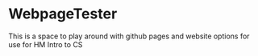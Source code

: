 # WebpageTester
This is a space to play around with github pages and website options for use for HM Intro to CS

